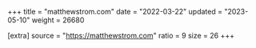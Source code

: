 +++
title = "matthewstrom.com"
date = "2022-03-22"
updated = "2023-05-10"
weight = 26680

[extra]
source = "https://matthewstrom.com"
ratio = 9
size = 26
+++
